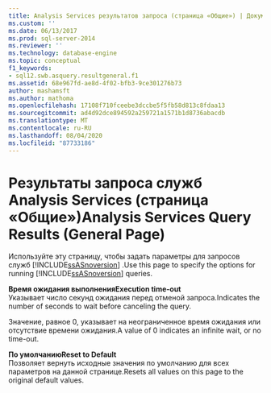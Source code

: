```yaml
---
title: Analysis Services результатов запроса (страница «Общие») | Документация Майкрософт
ms.custom: ''
ms.date: 06/13/2017
ms.prod: sql-server-2014
ms.reviewer: ''
ms.technology: database-engine
ms.topic: conceptual
f1_keywords:
- sql12.swb.asquery.resultgeneral.f1
ms.assetid: 68e967fd-ae8d-4f02-bfb3-9ce301276b73
author: mashamsft
ms.author: mathoma
ms.openlocfilehash: 17108f710fceebe3dccbe5f5fb58d813c8fdaa13
ms.sourcegitcommit: ad4d92dce894592a259721a1571b1d8736abacdb
ms.translationtype: MT
ms.contentlocale: ru-RU
ms.lasthandoff: 08/04/2020
ms.locfileid: "87733186"
---
```

# <a name="analysis-services-query-results-general-page"></a><span data-ttu-id="64f34-102">Результаты запроса служб Analysis Services (страница «Общие»)</span><span class="sxs-lookup"><span data-stu-id="64f34-102">Analysis Services Query Results (General Page)</span></span>
  <span data-ttu-id="64f34-103">Используйте эту страницу, чтобы задать параметры для запросов служб [!INCLUDE[ssASnoversion](../includes/ssasnoversion-md.md)] .</span><span class="sxs-lookup"><span data-stu-id="64f34-103">Use this page to specify the options for running [!INCLUDE[ssASnoversion](../includes/ssasnoversion-md.md)] queries.</span></span>  
  
 <span data-ttu-id="64f34-104">**Время ожидания выполнения**</span><span class="sxs-lookup"><span data-stu-id="64f34-104">**Execution time-out**</span></span>  
 <span data-ttu-id="64f34-105">Указывает число секунд ожидания перед отменой запроса.</span><span class="sxs-lookup"><span data-stu-id="64f34-105">Indicates the number of seconds to wait before canceling the query.</span></span>  
  
 <span data-ttu-id="64f34-106">Значение, равное 0, указывает на неограниченное время ожидания или отсутствие времени ожидания.</span><span class="sxs-lookup"><span data-stu-id="64f34-106">A value of 0 indicates an infinite wait, or no time-out.</span></span>  
  
 <span data-ttu-id="64f34-107">**По умолчанию**</span><span class="sxs-lookup"><span data-stu-id="64f34-107">**Reset to Default**</span></span>  
 <span data-ttu-id="64f34-108">Позволяет вернуть исходные значения по умолчанию для всех параметров на данной странице.</span><span class="sxs-lookup"><span data-stu-id="64f34-108">Resets all values on this page to the original default values.</span></span>  
  
  
